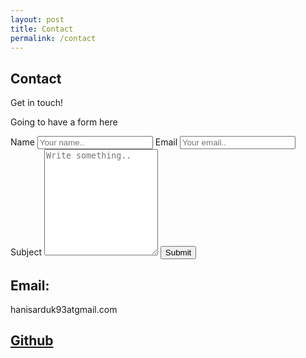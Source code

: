 ```yaml
---
layout: post
title: Contact
permalink: /contact
---
```


## Contact
Get in touch!

<form>
  <!-- Form stuff -->
  <p>Going to have a form here</p>
</form>

<form action="/action_page.php">
        <label for="fname">Name</label>
        <input type="text" id="fname" name="name" placeholder="Your name..">
        <label for="fname">Email</label>
        <input type="text" id="fname" name="email" placeholder="Your email..">
        <label for="subject">Subject</label>
        <textarea id="subject" name="subject" placeholder="Write something.." style="height:170px"></textarea>
        <button id="go" class="btn btn-default styled" type="button" >Submit
      </button>
</form>

## Email: 

hanisarduk93atgmail.com
<br>

## [Github](https://github.com/hanycopes)
